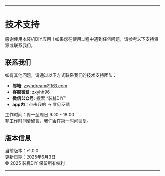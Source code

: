 
---

# 技术支持

感谢使用本装机DIY应用！如果您在使用过程中遇到任何问题，请参考以下支持资源或联系我们。

## 联系我们

如有其他问题，请通过以下方式联系我们的技术支持团队：

- **邮箱**: zxyhdream@163.com
- **客服微信**: zxyhh96
- **微信公众号**: 搜索 “装机DIY”
- **app内**：点击我的 -> 意见反馈

工作时间：周一至周日 9:00 - 18:00  
非工作时间请留言，我们会在第一时间回复。

## 版本信息

当前版本：v1.0.0  
更新日期：2025年6月3日  
© 2025 装机DIY 保留所有权利

---
